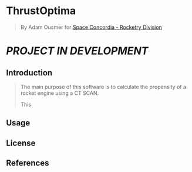 # ThrustOptima
>By Adam Ousmer for [Space Concordia - Rocketry Division](https://spaceconcordia.ca/rocketry)

<h1><em> PROJECT IN DEVELOPMENT </em></h1>


## Introduction

>The main purpose of this software is to calculate the propensity of a rocket engine using a CT SCAN. 
>
> This

## Usage

## License

## References


 
